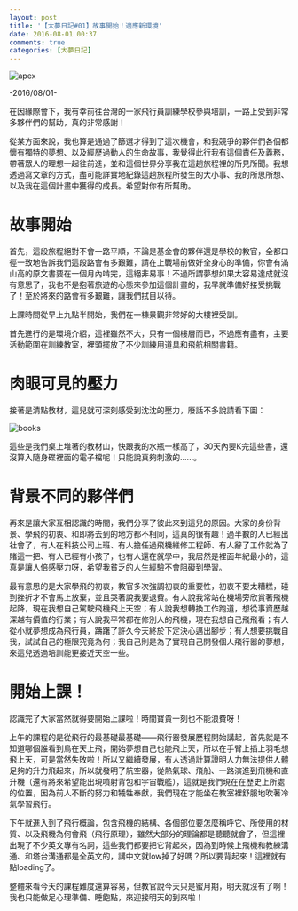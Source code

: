 ```yaml
---
layout: post
title: '【大夢日記#01】故事開始！適應新環境'
date: 2016-08-01 00:37
comments: true
categories: [大夢日記]
---
```

![apex](http://imgur.com/Bm0rRxK.jpg)

-2016/08/01-

在因緣際會下，我有幸前往台灣的一家飛行員訓練學校參與培訓，一路上受到非常多夥伴們的幫助，真的非常感謝！
	
從某方面來說，我也算是通過了篩選才得到了這次機會，和我競爭的夥伴們各個都懷有獨特的夢想、以及經歷過動人的生命故事，我覺得此行我有這個責任及義務，帶著眾人的理想一起往前進，並和這個世界分享我在這趟旅程裡的所見所聞。我想透過寫文章的方式，盡可能詳實地紀錄這趟旅程所發生的大小事、我的所思所想、以及我在這個計畫中獲得的成長。希望對你有所幫助。

# 故事開始

首先，這段旅程絕對不會一路平順，不論是基金會的夥伴還是學校的教官，全都口徑一致地告訴我們這段路會有多艱難，請在上戰場前做好全身心的準備，你會有滿山高的原文書要在一個月內啃完，這絕非易事！不過所謂夢想如果太容易達成就沒有意思了，我也不是抱著旅遊的心態來參加這個計畫的，我早就準備好接受挑戰了！至於將來的路會有多艱難，讓我們拭目以待。

上課時間從早上九點半開始，我們在一棟景觀非常好的大樓裡受訓。

首先進行的是環境介紹，這裡雖然不大，只有一個樓層而已，不過應有盡有，主要活動範圍在訓練教室，裡頭擺放了不少訓練用道具和飛航相關書籍。

# 肉眼可見的壓力

接著是清點教材，這兒就可深刻感受到沈沈的壓力，廢話不多說請看下圖：

![books](http://i.imgur.com/8hcloqy.jpg)

這些是我們桌上堆著的教材山，快跟我的水瓶一樣高了，30天內要K完這些書，還沒算入隨身碟裡面的電子檔呢！只能說真夠刺激的......。

# 背景不同的夥伴們

再來是讓大家互相認識的時間，我們分享了彼此來到這兒的原因。大家的身份背景、學飛的初衷、和即將去到的地方都不相同，這真的很有趣！過半數的人已經出社會了，有人在科技公司上班、有人擔任過飛機維修工程師、有人辭了工作就為了賭這一把、有人已經有小孩了，也有人還在就學中，我居然是裡面年紀最小的，這真是讓人倍感壓力呀，希望我貧乏的人生經驗不會阻礙到學習。

最有意思的是大家學飛的初衷，教官多次強調初衷的重要性，初衷不要太糟糕，碰到挫折才不會馬上放棄，並且哭著說我要退費。有人說我常站在機場旁欣賞著飛機起降，現在我想自己駕駛飛機飛上天空；有人說我想轉換工作跑道，想從事資歷越深越有價值的行業；有人說我平常都在修別人的飛機，現在我想自己飛飛看；有人從小就夢想成為飛行員，躊躇了許久今天終於下定決心邁出腳步；有人想要挑戰自我，試試自己的極限究竟為何；我自己則是為了實現自己開發個人飛行器的夢想，來這兒透過培訓能更接近天空一些。

# 開始上課！

認識完了大家當然就得要開始上課啦！時間寶貴一刻也不能浪費呀！

上午的課程的是從飛行的最基礎最基礎——飛行器發展歷程開始講起，首先就是不知道哪個誰看到鳥在天上飛，開始夢想自己也能飛上天，所以在手臂上插上羽毛想飛上天，可是當然失敗啦！所以又繼續發展，有人透過計算證明人力無法提供人體足夠的升力飛起來，所以就發明了航空器，從熱氣球、飛船、一路演進到飛機和直升機（還有將來希望能出現噴射背包和宇宙戰艦），這就是我們現在在歷史上所處的位置，因為前人不斷的努力和犧牲奉獻，我們現在才能坐在教室裡舒服地吹著冷氣學習飛行。

下午就進入到了飛行概論，包含飛機的結構、各個部位要怎麼稱呼它、所使用的材質、以及飛機為何會飛（飛行原理），雖然大部分的理論都是聽聽就會了，但這裡出現了不少英文專有名詞，這些我們都要把它背起來，因為到時候上飛機和教練溝通、和塔台溝通都是全英文的，講中文就low掉了好嗎？所以要背起來！這裡就有點loading了。

整體來看今天的課程難度還算容易，但教官說今天只是蜜月期，明天就沒有了啊！我也只能做足心理準備、睡飽點，來迎接明天的到來啦！
